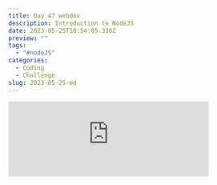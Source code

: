 ```yaml
---
title: Day 47 webdev
description: Introduction to NodeJS
date: 2023-05-25T18:54:05.330Z
preview: ""
tags:
  - "#nodeJS"
categories:
  - Coding
  - Challenge
slug: 2023-05-25-md
---
```


<iframe src="https://mastodontech.de/@larnius/110430829364476407/embed" class="mastodon-embed" style="max-width: 100%; border: 0" width="400" allowfullscreen="allowfullscreen"></iframe><script src="https://mastodontech.de/embed.js" async="async"></script>